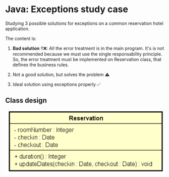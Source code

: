 # Java: Exceptions study case 

Studying 3 possible solutions for exceptions on a common reservation hotel application. 

The content is: 

1. **Bad solution** ‼️❌: All the error treatment is in the main program. It's is not recommended because we must use the single responsability principle. So, the error treatment must be implemented on Reservation class, that defines the business rules. 

2. Not a good solution, but solves the problem ⚠️ 

3. Ideal solution using exceptions properly ✅

## Class design 

![Reservation](reservation.png)
